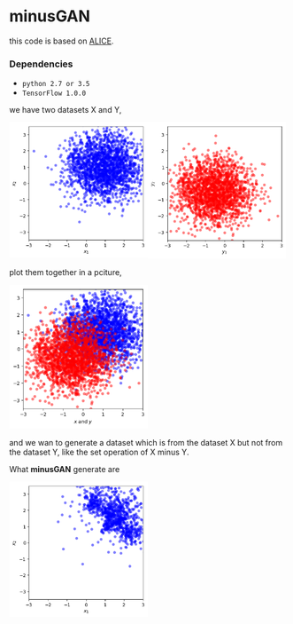# minusGAN
this code is based on [ALICE](https://github.com/ChunyuanLI/ALICE).

### Dependencies
- `python 2.7 or 3.5`
- `TensorFlow 1.0.0`

we have two datasets X and Y,

<img src='https://github.com/mathcbc/minusGAN/blob/master/results/X_train.png' align="left" width=250 />
<img src='https://github.com/mathcbc/minusGAN/blob/master/results/Y_train.png'  width=250/> <br>


plot them together in a pciture,

<img src='https://github.com/mathcbc/minusGAN/blob/master/results/X_Y_train.png' width=250/>

and we wan to generate a dataset which is from the dataset X but not from the dataset Y, like the set operation of X minus Y.

What **minusGAN** generate are

<img src='https://github.com/mathcbc/minusGAN/blob/master/results/minusGAN_result.png' align="left" width=250/>

